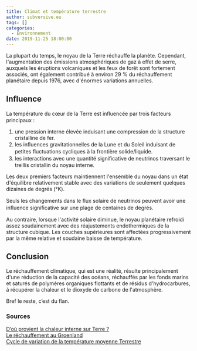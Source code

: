```yaml
---
title: Climat et température terrestre
author: subversive.eu
tags: []
categories:
  - Environnement
date: 2019-11-25 18:00:00
---
```


La plupart du temps, le noyau de la Terre réchauffe la planète.
Cependant, l'augmentation des émissions atmosphériques de gaz à effet de serre, auxquels les éruptions volcaniques et les feux de forêt sont fortement associés, ont également contribué à environ 29 % du réchauffement planétaire depuis 1976, avec d'énormes variations annuelles.
<!--more-->

## Influence

La température du cœur de la Terre est inﬂuencée par trois facteurs principaux :  
1. une pression interne élevée induisant une compression de la structure cristalline de fer.  
2. les inﬂuences gravitationnelles de la Lune et du Soleil induisant de petites ﬂuctuations cycliques à la frontière solide/liquide.  
3. les interactions avec une quantité signiﬁcative de neutrinos traversant le treillis cristallin du noyau interne.

Les deux premiers facteurs maintiennent l'ensemble du noyau dans un état d'équilibre relativement stable avec des variations de seulement quelques dizaines de degrés (°K).

Seuls les changements dans le ﬂux solaire de neutrinos peuvent avoir une inﬂuence significative sur une plage de centaines de degrés. 

Au contraire, lorsque l'activité solaire diminue, le noyau planétaire refroidi assez soudainement avec des réajustements endothermiques de la structure cubique. Les couches supérieures sont affectées progressivement par la même relative et soudaine baisse de température.

## Conclusion

Le réchauffement climatique, qui est une réalité, résulte principalement d'une réduction de la capacité des océans, réchauffés par les fonds marins et saturés de polymères organiques flottants et de résidus d'hydrocarbures, à récupérer la chaleur et le dioxyde de carbone de l'atmosphère.

Bref le reste, c’est du flan.

### Sources

[D’où provient la chaleur interne sur Terre ?](https://www.emse.fr/~bouchardon/enseignement/processus-naturels/up1/web/wiki/Q%20-%20Energie%20interne%20-%20la%20chaleur%20interne%20sur%20Terre%20-%20Letellier.htm)  
[Le réchauffement au Groenland](https://www.nature.com/articles/s41598-018-19244-x)  
[Cycle de variation de la température moyenne Terrestre](http://appinsys.com/globalwarming/SixtyYearCycle.htm)